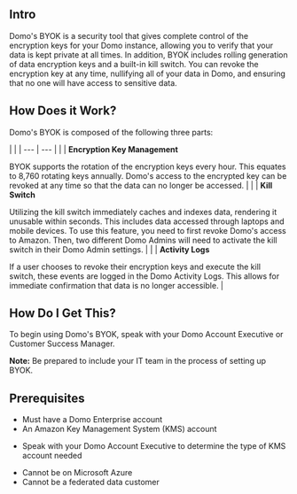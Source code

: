 

Intro
-------

Domo's BYOK is a security tool that gives complete control of the encryption keys for your Domo instance, allowing you to verify that your data is kept private at all times. In addition, BYOK includes rolling generation of data encryption keys and a built-in kill switch. You can revoke the encryption key at any time, nullifying all of your data in Domo, and ensuring that no one will have access to sensitive data.


 How Does it Work?
-------------------

Domo's BYOK is composed of the following three parts:

  |  |
| --- | --- |
|  |
**Encryption Key Management**


 BYOK supports the rotation of the encryption keys every hour. This equates to 8,760 rotating keys annually. Domo's access to the encrypted key can be revoked at any time so that the data can no longer be accessed.
  |
|  |
**Kill Switch**


 Utilizing the kill switch immediately caches and indexes data, rendering it unusable within seconds. This includes data accessed through laptops and mobile devices. To use this feature, you need to first revoke Domo's access to Amazon. Then, two different Domo Admins will need to activate the kill switch in their Domo Admin settings.
  |
|  |
**Activity Logs**


 If a user chooses to revoke their encryption keys and execute the kill switch, these events are logged in the Domo Activity Logs. This allows for immediate confirmation that data is no longer accessible.
  |


###


###

How Do I Get This?
--------------------

To begin using Domo's BYOK, speak with your Domo Account Executive or Customer Success Manager.


**Note:**
 Be prepared to include your IT team in the process of setting up BYOK.


 Prerequisites
---------------


* Must have a Domo Enterprise account
* An Amazon Key Management System (KMS) account

+ Speak with your Domo Account Executive to determine the type of KMS account needed
* Cannot be on Microsoft Azure
* Cannot be a federated data customer


